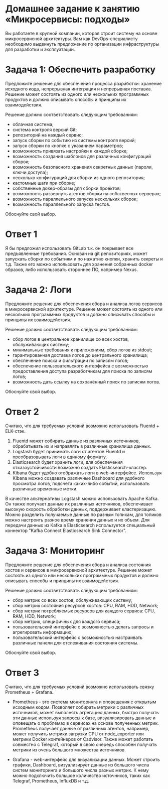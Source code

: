 # Домашнее задание к занятию «Микросервисы: подходы»

Вы работаете в крупной компании, которая строит систему на основе микросервисной архитектуры. Вам как DevOps-специалисту необходимо выдвинуть предложение по организации инфраструктуры для разработки и эксплуатации.

# Задача 1: Обеспечить разработку
Предложите решение для обеспечения процесса разработки: хранение исходного кода, непрерывная интеграция и непрерывная поставка. Решение может состоять из одного или нескольких программных продуктов и должно описывать способы и принципы их взаимодействия.

Решение должно соответствовать следующим требованиям:

- облачная система;
- система контроля версий Git;
- репозиторий на каждый сервис;
- запуск сборки по событию из системы контроля версий;
- запуск сборки по кнопке с указанием параметров;
- возможность привязать настройки к каждой сборке;
- возможность создания шаблонов для различных конфигураций сборок;
- возможность безопасного хранения секретных данных (пароли, ключи доступа);
- несколько конфигураций для сборки из одного репозитория;
- кастомные шаги при сборке;
- собственные докер-образы для сборки проектов;
- возможность развернуть агентов сборки на собственных серверах;
- возможность параллельного запуска нескольких сборок;
- возможность параллельного запуска тестов.

Обоснуйте свой выбор.

# Ответ 1

Я бы предложил использовать GitLab т.к. он покрывает все предъявленные требования. Основан на git репозиториях, может запускать сборки по событиям и по нажатию кнопки, хранить секреты и т.д. Также его можно использовать для хранения собранных docker образов, либо использовать стороннее ПО, например Nexus.

# Задача 2: Логи
Предложите решение для обеспечения сбора и анализа логов сервисов в микросервисной архитектуре. Решение может состоять из одного или нескольких программных продуктов и должно описывать способы и принципы их взаимодействия.

Решение должно соответствовать следующим требованиям:

- сбор логов в центральное хранилище со всех хостов, обслуживающих систему;
- минимальные требования к приложениям, сбор логов из stdout;
- гарантированная доставка логов до центрального хранилища;
- обеспечение поиска и фильтрации по записям логов;
- обеспечение пользовательского интерфейса с возможностью предоставления доступа разработчикам для поиска по записям логов;
- возможность дать ссылку на сохранённый поиск по записям логов.

Обоснуйте свой выбор.

# Ответ 2

Считаю, что для требуемых условий возможно использовать Fluentd + ELK-стэк.

1) Fluentd может собирать данные из различных источников, обрабатывать их и направлять в различные хранилища данных.
2) Logstash будет принимать логи от агентов Fluentd и преобразовывать логи в единому формату.
3) Elasticsearch будет хранить логи, для обеспечения отказоустойчивости возможно создать Elasticsearch-кластер.
4) Kibana будет удобно отображать логи в web-интерфейсе. Используя Kibana можно создавать различные Dashboard для удобного просмотра логов, подсчета каких-либо событий, использовать различные временные метки.

В качестве альтернативы Logstash можно использовать Apache Kafka. Он также получает данные их различных источников, обеспечивает высокую скорость обработки данных, поддерживает кластеризацию. Можно разделить получаемые данные по разным топикам, для топиков можно настроить разное время хранения данных и их объем. Для передачи данных из Kafka в Elasticsearch используется специальный коннектор "Kafka Connect Elasticsearch Sink Connector".

# Задача 3: Мониторинг
Предложите решение для обеспечения сбора и анализа состояния хостов и сервисов в микросервисной архитектуре. Решение может состоять из одного или нескольких программных продуктов и должно описывать способы и принципы их взаимодействия.

Решение должно соответствовать следующим требованиям:

- сбор метрик со всех хостов, обслуживающих систему;
- сбор метрик состояния ресурсов хостов: CPU, RAM, HDD, Network;
- сбор метрик потребляемых ресурсов для каждого сервиса: CPU, RAM, HDD, Network;
- cбор метрик, специфичных для каждого сервиса;
- пользовательский интерфейс с возможностью делать запросы и агрегировать информацию;
- пользовательский интерфейс с возможностью настраивать различные панели для отслеживания состояния системы.

Обоснуйте свой выбор.

# Ответ 3

Считаю, что для требуемых условий возможно использовать связку Prometheus + Grafana.

- Prometheus - это система мониторинга и оповещения с открытым исходным кодом. Позволяет собирать метрики с различных источников, может выполнять агрегацию данных, быстро получать эти данные используя запросы к базе, визуализировать данные и оповещать о проблемах в сервисах на основе полученных метрик. Prometheus получает данные от различных агентов, например, может получить метрики загрузки CPU от node_exporter или метрики Docker контейнеров от Cadvisor. Также может работать совместно с Telegraf, который в свою очередь способен получать метрики из очень большого множества источников.

- Grafana - web-интерфейс для визуализации данных. Может строить графики, Dashboard, визуализирует данные из большого числа систем мониторинга и большого числа разных метрик. К нему можно подключить большое количество источников, таких как Telegraf, Prometheus, InfluxDB и т.д.


